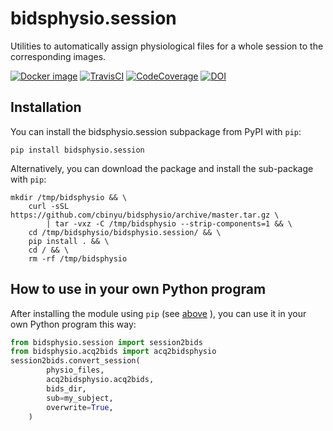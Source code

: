 # bidsphysio.session
Utilities to automatically assign physiological files for a whole session to the corresponding images. 

[![Docker image](https://img.shields.io/badge/docker-cbinyu/bidsphysio:latest-brightgreen.svg?logo=docker&style=flat)](https://hub.docker.com/r/cbinyu/bidsphysio/tags/)
[![TravisCI](https://travis-ci.com/cbinyu/bidsphysio.svg?branch=master)](https://travis-ci.com/cbinyu/bidsphysio)
[![CodeCoverage](https://codecov.io/gh/cbinyu/bidsphysio/branch/master/graph/badge.svg)](https://codecov.io/gh/cbinyu/bidsphysio)
[![DOI](https://zenodo.org/badge/239006399.svg)](https://zenodo.org/badge/latestdoi/239006399)

## Installation
You can install the bidsphysio.session subpackage from PyPI with `pip`:

```
pip install bidsphysio.session
```

Alternatively, you can download the package and install the sub-package with `pip`:
```
mkdir /tmp/bidsphysio && \
    curl -sSL https://github.com/cbinyu/bidsphysio/archive/master.tar.gz \
        | tar -vxz -C /tmp/bidsphysio --strip-components=1 && \
    cd /tmp/bidsphysio/bidsphysio.session/ && \
    pip install . && \
    cd / && \
    rm -rf /tmp/bidsphysio
```

## How to use in your own Python program
After installing the module using `pip` (see [above](#installation "Installation") ), you can use it in your own Python program this way:
```python
from bidsphysio.session import session2bids
from bidsphysio.acq2bids import acq2bidsphysio
session2bids.convert_session(
        physio_files,
        acq2bidsphysio.acq2bids,
        bids_dir,
        sub=my_subject,
        overwrite=True,
    )
```
